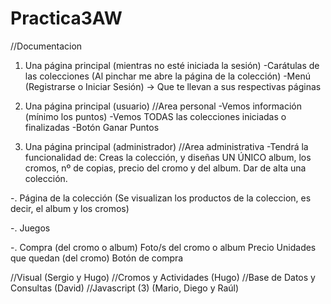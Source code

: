 # Practica3AW
//Documentacion
1. Una página principal (mientras no esté iniciada la sesión)
  -Carátulas de las colecciones (Al pinchar me abre la página de la colección)
  -Menú (Registrarse o Iniciar Sesión) -> Que te llevan a sus respectivas páginas
  
2. Una página principal (usuario) //Area personal
  -Vemos información (mínimo los puntos)
  -Vemos TODAS las colecciones iniciadas o finalizadas
  -Botón Ganar Puntos

3. Una página principal (administrador) //Area administrativa
  -Tendrá la funcionalidad de:
    Creas la colección, y diseñas UN ÚNICO album, los cromos, nº de copias, precio del cromo y del album.
    Dar de alta una colección.

-. Página de la colección (Se visualizan los productos de la coleccion, es decir, el album y los cromos)

-. Juegos

-. Compra (del cromo o album)
  Foto/s del cromo o album
  Precio
  Unidades que quedan (del cromo)
  Botón de compra

  
//Visual (Sergio y Hugo)
//Cromos y Actividades (Hugo)
//Base de Datos y Consultas (David)
//Javascript (3) (Mario, Diego y Raúl)
